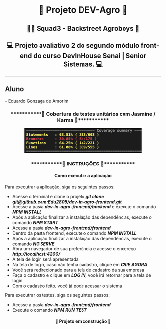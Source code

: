 <h1 align="center"> 🚜 Projeto DEV-Agro 🚜</h1>
<h2 align="center">🕺🏿 Squad3 - Backstreet Agroboys 🕺</h2>
<h2 align="center"> 💻 Projeto avaliativo 2 do segundo módulo front-end do curso DevInHouse Senai | Senior Sistemas. 💻</h2>
<hr>
<h2>Aluno</h2>
- Eduardo Gonzaga de Amorim

<h3 align="center">***********🔧 Cobertura de testes unitários com Jasmine / Karma 🔧***********</h3>

<p align="center"><img height="80px" src="https://github.com/Edu2805/dev-in-agro-frontend/blob/main/frontend/src/assets/img/coverage.png" width="380px"/></p>

<h3 align="center">***********🔧 INSTRUÇÕES 🔧***********</h3>
<h4 align="center">Como executar a aplicação</h4>

Para executrar a aplicação, siga os seguintes passos:

* Acesse o terminal e clone o projeto ***git clone git@github.com:Edu2805/dev-in-agro-frontend.git***
* Acesse a pasta ***dev-in-agro-frontend/backend*** e execute o comando ***NPM INSTALL***
* Após a aplicação finalizar a instalação das dependências, execute o comando ***NPM START***
* Acesse a pasta ***dev-in-agro-frontend/frontend***
* Dentro da pasta frontend, execute o comando ***NPM INSTALL***
* Após a aplicação finalizar a instalação das dependências, execute o comando ***NG SERVE***
* Abra um navegador de sua preferência e acesse o endereço ***http://localhost:4200/***
* A tela de login será apresentada
* Na tela de login, caso não tenha cadastro, clique em ***CRIE AGORA***
* Você será redirecionado para a tela de cadastro da sua empresa
* Faça o cadastro e clique em ***LOG IN***, você irá retornar para a tela de login
* Com o cadastro feito, você já pode acessar o sistema

Para executrar os testes, siga os seguintes passos:
* Acesse a pasta ***dev-in-agro-frontend/frontend***
* Execute o comando ***NPM RUN TEST***

<h4 align="center"> 🚧 Projeto em construção 🚧</h4>